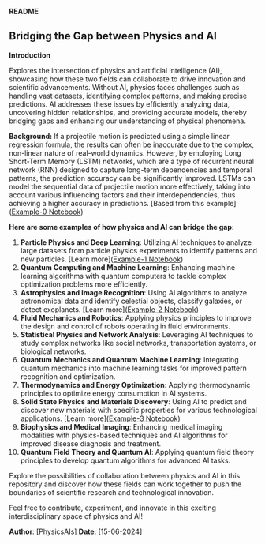 **README**

## Bridging the Gap between Physics and AI
**Introduction**

Explores the intersection of physics and artificial intelligence (AI), showcasing how these two fields can collaborate to drive innovation and scientific advancements. Without AI, physics faces challenges such as handling vast datasets, identifying complex patterns, and making precise predictions. AI addresses these issues by efficiently analyzing data, uncovering hidden relationships, and providing accurate models, thereby bridging gaps and enhancing our understanding of physical phenomena.

**Background:**
If a projectile motion is predicted using a simple linear regression formula, the results can often be inaccurate due to the complex, non-linear nature of real-world dynamics. However, by employing Long Short-Term Memory (LSTM) networks, which are a type of recurrent neural network (RNN) designed to capture long-term dependencies and temporal patterns, the prediction accuracy can be significantly improved. LSTMs can model the sequential data of projectile motion more effectively, taking into account various influencing factors and their interdependencies, thus achieving a higher accuracy in predictions. [Based from this example](<a href="https://colab.research.google.com/github/PhysicsAIs/physics-ai-bridging-the-gap-/blob/main/example-0.ipynb" target="_blank">Example-0 Notebook</a>)

**Here are some examples of how physics and AI can bridge the gap:**
1. **Particle Physics and Deep Learning**: Utilizing AI techniques to analyze large datasets from particle physics experiments to identify patterns and new particles.
    [Learn more](<a href="https://colab.research.google.com/github/PhysicsAIs/physics-ai-bridging-the-gap-/blob/main/example-1.ipynb" target="_blank">Example-1 Notebook</a>)
3. **Quantum Computing and Machine Learning**: Enhancing machine learning algorithms with quantum computers to tackle complex optimization problems more efficiently.
4. **Astrophysics and Image Recognition**: Using AI algorithms to analyze astronomical data and identify celestial objects, classify galaxies, or detect exoplanets.
       [Learn more](<a href="https://colab.research.google.com/github/PhysicsAIs/physics-ai-bridging-the-gap-/blob/main/example-2.ipynb" target="_blank">Example-2 Notebook</a>)
6. **Fluid Mechanics and Robotics**: Applying physics principles to improve the design and control of robots operating in fluid environments.
7. **Statistical Physics and Network Analysis**: Leveraging AI techniques to study complex networks like social networks, transportation systems, or biological networks.
8. **Quantum Mechanics and Quantum Machine Learning**: Integrating quantum mechanics into machine learning tasks for improved pattern recognition and optimization.
9. **Thermodynamics and Energy Optimization**: Applying thermodynamic principles to optimize energy consumption in AI systems.
10. **Solid State Physics and Materials Discovery**: Using AI to predict and discover new materials with specific properties for various technological applications.
        [Learn more](<a href="https://colab.research.google.com/github/PhysicsAIs/physics-ai-bridging-the-gap-/blob/main/example-3.ipynb" target="_blank">Example-3 Notebook</a>)
12. **Biophysics and Medical Imaging**: Enhancing medical imaging modalities with physics-based techniques and AI algorithms for improved disease diagnosis and treatment.
13. **Quantum Field Theory and Quantum AI**: Applying quantum field theory principles to develop quantum algorithms for advanced AI tasks.

Explore the possibilities of collaboration between physics and AI in this repository and discover how these fields can work together to push the boundaries of scientific research and technological innovation. 

Feel free to contribute, experiment, and innovate in this exciting interdisciplinary space of physics and AI!

**Author**: [PhysicsAIs]
**Date**: [15-06-2024]

